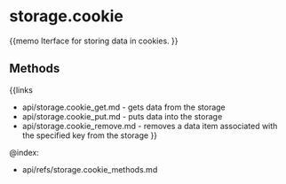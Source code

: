 storage.cookie 
=============

{{memo Iterface for storing data in cookies. }}




Methods
-------

{{links
- api/storage.cookie_get.md - gets data from the storage
- api/storage.cookie_put.md - puts data into the storage
- api/storage.cookie_remove.md - removes a data item associated with the specified key from the storage
}}




@index:
- api/refs/storage.cookie_methods.md

